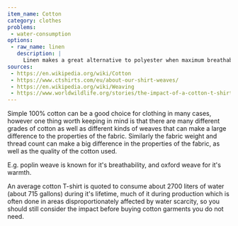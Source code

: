 ```yaml
---
item_name: Cotton
category: clothes
problems:
 - water-consumption
options:
 - raw_name: linen
   description: |
     Linen makes a great alternative to polyester when maximum breathability is desired.
sources:
 - https://en.wikipedia.org/wiki/Cotton
 - https://www.ctshirts.com/eu/about-our-shirt-weaves/
 - https://en.wikipedia.org/wiki/Weaving
 - https://www.worldwildlife.org/stories/the-impact-of-a-cotton-t-shirt
---
```

Simple 100% cotton can be a good choice for clothing in many cases, however one thing worth keeping in mind is that there are many different grades of cotton as well as different kinds of weaves that can make a large difference to the properties of the fabric. Similarly the fabric weight and thread count can make a big difference in the properties of the fabric, as well as the quality of the cotton used.

E.g. poplin weave is known for it's breathability, and oxford weave for it's warmth.

An average cotton T-shirt is quoted to consume about 2700 liters of water (about 715 gallons) during it's lifetime, much of it during production which is often done in areas disproportionately affected by water scarcity, so you should still consider the impact before buying cotton garments you do not need.
